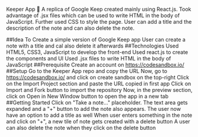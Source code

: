 Keeper App
📒 A replica of Google Keep created mainly using React.js. Took advantage of .jsx files which can be used to write HTML in the body of JavaScript. Further used CSS to style the page. User can add a title and the description of the note and can also delete the note.

##Idea
To Create a simple version of Google Keep app
User can create a note with a title and cal also delete it afterwards
##Technologies
Used HTML5, CSS3, JavaScript to develop the front-end
Used react.js to create the components and UI
Used .jsx files to write HTML in the body of JavaScript
##Prerequisite
Create an account on https://codesandbox.io/
##Setup
Go to the Keeper App repo and copy the URL
Now, go to https://codesandbox.io/ and click on create sandbox on the top-right
Click on the Import Project section and paste the URL copied in first app
Click on Import and Fork button to import the repository
Now, in the preview section, click on Open in New Window button to open the app in a new tab
##Getting Started
Click on "Take a note..." placeholder.
The text area gets expanded and a "+" button to add the note also appears. The user now have an option to add a title as well
When user enters something in the note and click on "+", a new tile of note gets created with a delete button
A user can also delete the note when they click on the delete button
